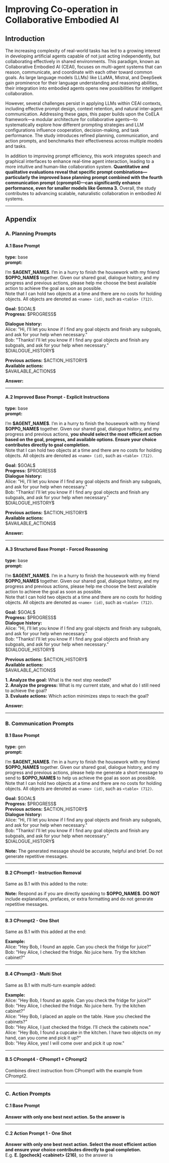 # Improving Co-operation in Collaborative Embodied AI

## Introduction

The increasing complexity of real-world tasks has led to a growing interest in developing artificial agents capable of not just acting independently, but collaborating effectively in shared environments. This paradigm, known as Collaborative Embodied AI (CEAI), focuses on multi-agent systems that can reason, communicate, and coordinate with each other toward common goals. As large language models (LLMs) like LLaMA, Mistral, and DeepSeek gain prominence for their language understanding and reasoning abilities, their integration into embodied agents opens new possibilities for intelligent collaboration.

However, several challenges persist in applying LLMs within CEAI contexts, including effective prompt design, context retention, and natural inter-agent communication. Addressing these gaps, this paper builds upon the CoELA framework—a modular architecture for collaborative agents—to systematically explore how different prompting strategies and LLM configurations influence cooperation, decision-making, and task performance. The study introduces refined planning, communication, and action prompts, and benchmarks their effectiveness across multiple models and tasks.

In addition to improving prompt efficiency, this work integrates speech and graphical interfaces to enhance real-time agent interaction, leading to a more intuitive and human-like collaboration system. **Quantitative and qualitative evaluations reveal that specific prompt combinations—particularly the improved base planning prompt combined with the fourth communication prompt (cprompt4)—can significantly enhance performance, even for smaller models like Gemma 3.** Overall, the study contributes to advancing scalable, naturalistic collaboration in embodied AI systems.

---

## Appendix

### A. Planning Prompts

#### A.1 Base Prompt

**type:** base  
**prompt:**

I’m **\$AGENT_NAME\$**. I’m in a hurry to finish the housework with my friend **\$OPPO_NAME\$** together. Given our shared goal, dialogue history, and my progress and previous actions, please help me choose the best available action to achieve the goal as soon as possible.  
Note that I can hold two objects at a time and there are no costs for holding objects. All objects are denoted as `<name> (id)`, such as `<table> (712)`.

**Goal:** \$GOAL\$  
**Progress:** \$PROGRESS\$  

**Dialogue history:**  
Alice: "Hi, I’ll let you know if I find any goal objects and finish any subgoals, and ask for your help when necessary."  
Bob: "Thanks! I’ll let you know if I find any goal objects and finish any subgoals, and ask for your help when necessary."  
\$DIALOGUE_HISTORY\$  

**Previous actions:** \$ACTION_HISTORY\$  
**Available actions:**  
\$AVAILABLE_ACTIONS\$  

**Answer:**

---

#### A.2 Improved Base Prompt - Explicit Instructions

**type:** base  
**prompt:**

I’m **\$AGENT_NAME\$**. I’m in a hurry to finish the housework with my friend **\$OPPO_NAME\$** together. Given our shared goal, dialogue history, and my progress and previous actions, **you should select the most efficient action based on the goal, progress, and available options. Ensure your choice contributes directly to goal completion.**  
Note that I can hold two objects at a time and there are no costs for holding objects. All objects are denoted as `<name> (id)`, such as `<table> (712)`.

**Goal:** \$GOAL\$  
**Progress:** \$PROGRESS\$  
**Dialogue history:**  
Alice: "Hi, I’ll let you know if I find any goal objects and finish any subgoals, and ask for your help when necessary."  
Bob: "Thanks! I’ll let you know if I find any goal objects and finish any subgoals, and ask for your help when necessary."  
\$DIALOGUE_HISTORY\$  

**Previous actions:** \$ACTION_HISTORY\$  
**Available actions:**  
\$AVAILABLE_ACTIONS\$  

**Answer:**

---

#### A.3 Structured Base Prompt - Forced Reasoning

**type:** base  
**prompt:**

I’m **\$AGENT_NAME\$**. I’m in a hurry to finish the housework with my friend **\$OPPO_NAME\$** together. Given our shared goal, dialogue history, and my progress and previous actions, please help me choose the best available action to achieve the goal as soon as possible.  
Note that I can hold two objects at a time and there are no costs for holding objects. All objects are denoted as `<name> (id)`, such as `<table> (712)`.

**Goal:** \$GOAL\$  
**Progress:** \$PROGRESS\$  
**Dialogue history:**  
Alice: "Hi, I’ll let you know if I find any goal objects and finish any subgoals, and ask for your help when necessary."  
Bob: "Thanks! I’ll let you know if I find any goal objects and finish any subgoals, and ask for your help when necessary."  
\$DIALOGUE_HISTORY\$  

**Previous actions:** \$ACTION_HISTORY\$  
**Available actions:**  
\$AVAILABLE_ACTIONS\$  

**1. Analyze the goal:** What is the next step needed?  
**2. Analyze the progress:** What is my current state, and what do I still need to achieve the goal?  
**3. Evaluate actions:** Which action minimizes steps to reach the goal?  

**Answer:**

---

### B. Communication Prompts

#### B.1 Base Prompt

**type:** gen  
**prompt:**

I’m **\$AGENT_NAME\$**. I’m in a hurry to finish the housework with my friend **\$OPPO_NAME\$** together. Given our shared goal, dialogue history, and my progress and previous actions, please help me generate a short message to send to **\$OPPO_NAME\$** to help us achieve the goal as soon as possible.  
Note that I can hold two objects at a time and there are no costs for holding objects. All objects are denoted as `<name> (id)`, such as `<table> (712)`.

**Goal:** \$GOAL\$  
**Progress:** \$PROGRESS\$  
**Previous actions:** \$ACTION_HISTORY\$  
**Dialogue history:**  
Alice: "Hi, I’ll let you know if I find any goal objects and finish any subgoals, and ask for your help when necessary."  
Bob: "Thanks! I’ll let you know if I find any goal objects and finish any subgoals, and ask for your help when necessary."  
\$DIALOGUE_HISTORY\$  

**Note:** The generated message should be accurate, helpful and brief. Do not generate repetitive messages.

---

#### B.2 CPrompt1 - Instruction Removal

Same as B.1 with this added to the note:

**Note:** Respond as if you are directly speaking to **\$OPPO_NAME\$**. **DO NOT** include explanations, prefaces, or extra formatting and do not generate repetitive messages.

---

#### B.3 CPrompt2 - One Shot

Same as B.1 with this added at the end:

**Example:**  
Alice: "Hey Bob, I found an apple. Can you check the fridge for juice?"  
Bob: "Hey Alice, I checked the fridge. No juice here. Try the kitchen cabinet?"

---

#### B.4 CPrompt3 - Multi Shot

Same as B.1 with multi-turn example added:

**Example:**  
Alice: "Hey Bob, I found an apple. Can you check the fridge for juice?"  
Bob: "Hey Alice, I checked the fridge. No juice here. Try the kitchen cabinet?"  
Alice: "Hey Bob, I placed an apple on the table. Have you checked the cabinets?"  
Bob: "Hey Alice, I just checked the fridge. I’ll check the cabinets now."  
Alice: "Hey Bob, I found a cupcake in the kitchen. I have two objects on my hand, can you come and pick it up?"  
Bob: "Hey Alice, yes! I will come over and pick it up now."

---

#### B.5 CPrompt4 - CPrompt1 + CPrompt2

Combines direct instruction from CPrompt1 with the example from CPrompt2.

---

### C. Action Prompts

#### C.1 Base Prompt

**Answer with only one best next action. So the answer is**

---

#### C.2 Action Prompt 1 - One Shot

**Answer with only one best next action. Select the most efficient action and ensure your choice contributes directly to goal completion.**  
E.g. **E. [gocheck] \<cabinet\> (216)**, so the answer is
